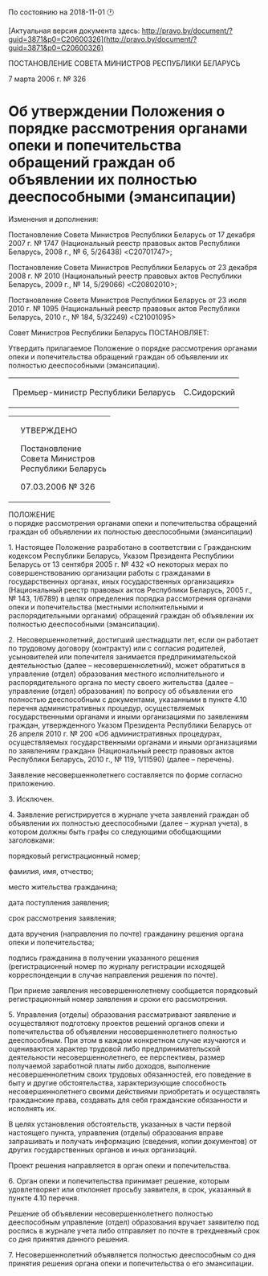 По состоянию на 2018-11-01 &#x1F550;

[Актуальная версия документа здесь: http://pravo.by/document/?guid=3871&p0=C20600326](http://pravo.by/document/?guid=3871&p0=C20600326)

<p>ПОСТАНОВЛЕНИЕ СОВЕТА МИНИСТРОВ РЕСПУБЛИКИ БЕЛАРУСЬ</p>
<p>7 марта 2006 г. № 326</p>
<h1>Об утверждении Положения о порядке рассмотрения органами опеки и попечительства обращений граждан об объявлении их полностью дееспособными (эмансипации)</h1>
<p>Изменения и дополнения:</p>
<p>Постановление Совета Министров Республики Беларусь от 17 декабря 2007 г. № 1747 (Национальный реестр правовых актов Республики Беларусь, 2008 г., № 6, 5/26438) &lt;C20701747&gt;;</p>
<p>Постановление Совета Министров Республики Беларусь от 23 декабря 2008 г. № 2010 (Национальный реестр правовых актов Республики Беларусь, 2009 г., № 14, 5/29066) &lt;C20802010&gt;;</p>
<p>Постановление Совета Министров Республики Беларусь от 23 июля 2010 г. № 1095 (Национальный реестр правовых актов Республики Беларусь, 2010 г., № 184, 5/32249) &lt;C21001095&gt;</p>
<p></p>
<p>Совет Министров Республики Беларусь ПОСТАНОВЛЯЕТ:</p>
<p>Утвердить прилагаемое Положение о порядке рассмотрения органами опеки и попечительства обращений граждан об объявлении их полностью дееспособными (эмансипации).</p>
<p></p>
<table><tr>
<td><p>Премьер-министр Республики Беларусь</p></td>
<td><p>С.Сидорский</p></td>
</tr></table>
<p></p>
<table><tr>
<td><p></p></td>
<td>
<p>УТВЕРЖДЕНО</p>
<p>Постановление <br>Совета Министров <br>Республики Беларусь</p>
<p>07.03.2006 № 326</p>
</td>
</tr></table>
<p>ПОЛОЖЕНИЕ<br>о порядке рассмотрения органами опеки и попечительства обращений граждан об объявлении их полностью дееспособными (эмансипации)</p>
<p>1. Настоящее Положение разработано в соответствии с Гражданским кодексом Республики Беларусь, Указом Президента Республики Беларусь от 13 сентября 2005 г. № 432 «О некоторых мерах по совершенствованию организации работы с гражданами в государственных органах, иных государственных организациях» (Национальный реестр правовых актов Республики Беларусь, 2005 г., № 143, 1/6789) в целях определения порядка рассмотрения органами опеки и попечительства (местными исполнительными и распорядительными органами) обращений граждан об объявлении их полностью дееспособными (эмансипации).</p>
<p>2. Несовершеннолетний, достигший шестнадцати лет, если он работает по трудовому договору (контракту) или с согласия родителей, усыновителей или попечителя занимается предпринимательской деятельностью (далее – несовершеннолетний), может обратиться в управление (отдел) образования местного исполнительного и распорядительного органа по месту своего жительства (далее – управление (отдел) образования) по вопросу об объявлении его полностью дееспособным с документами, указанными в пункте 4.10 перечня административных процедур, осуществляемых государственными органами и иными организациями по заявлениям граждан, утвержденного Указом Президента Республики Беларусь от 26 апреля 2010 г. № 200 «Об административных процедурах, осуществляемых государственными органами и иными организациями по заявлениям граждан» (Национальный реестр правовых актов Республики Беларусь, 2010 г., № 119, 1/11590) (далее – перечень).</p>
<p>Заявление несовершеннолетнего составляется по форме согласно приложению.</p>
<p>3. Исключен.</p>
<p>4. Заявление регистрируется в журнале учета заявлений граждан об объявлении их полностью дееспособными (далее – журнал учета), в котором должны быть графы со следующими обобщающими заголовками:</p>
<p>порядковый регистрационный номер;</p>
<p>фамилия, имя, отчество;</p>
<p>место жительства гражданина;</p>
<p>дата поступления заявления;</p>
<p>срок рассмотрения заявления;</p>
<p>дата вручения (направления по почте) гражданину решения органа опеки и попечительства;</p>
<p>подпись гражданина в получении указанного решения (регистрационный номер по журналу регистрации исходящей корреспонденции в случае направления решения по почте).</p>
<p>При приеме заявления несовершеннолетнему сообщается порядковый регистрационный номер заявления и сроки его рассмотрения.</p>
<p>5. Управления (отделы) образования рассматривают заявление и осуществляют подготовку проектов решений органов опеки и попечительства об объявлении несовершеннолетнего полностью дееспособным. При этом в каждом конкретном случае изучаются и оцениваются характер трудовой либо предпринимательской деятельности несовершеннолетнего, ее перспективы, размер получаемой заработной платы либо доходов, выполнение несовершеннолетним своих трудовых обязанностей, его поведение в быту и другие обстоятельства, характеризующие способность несовершеннолетнего своими действиями приобретать и осуществлять гражданские права, создавать для себя гражданские обязанности и исполнять их.</p>
<p>В целях установления обстоятельств, указанных в части первой настоящего пункта, управления (отделы) образования вправе запрашивать и получать информацию (сведения, копии документов) от других государственных органов и иных организаций.</p>
<p>Проект решения направляется в орган опеки и попечительства.</p>
<p>6. Орган опеки и попечительства принимает решение, которым удовлетворяет или отклоняет просьбу заявителя, в срок, указанный в пункте 4.10 перечня.</p>
<p>Решение об объявлении несовершеннолетнего полностью дееспособным управление (отдел) образования вручает заявителю под роспись в журнале учета либо отправляет по почте в трехдневный срок со дня принятия данного решения.</p>
<p>7. Несовершеннолетний объявляется полностью дееспособным со дня принятия решения органа опеки и попечительства о его эмансипации.</p>
<p></p>